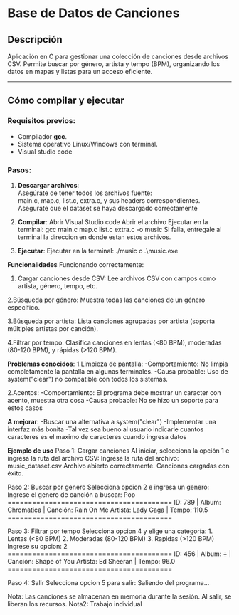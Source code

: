 # Base de Datos de Canciones

## Descripción  
Aplicación en C para gestionar una colección de canciones desde archivos CSV. Permite buscar por género, artista y tempo (BPM), organizando los datos en mapas y listas para un acceso eficiente.

---

## Cómo compilar y ejecutar

### Requisitos previos:
- Compilador **gcc**.
- Sistema operativo Linux/Windows con terminal.
- Visual studio code
### Pasos:  
1. **Descargar archivos**:  
   Asegúrate de tener todos los archivos fuente:  
   main.c, map.c, list.c, extra.c, y sus headers correspondientes.
   Asegurate que el dataset se haya descargado correctamente
   

2. **Compilar**:
   Abrir Visual Studio code
   Abrir el archivo
   Ejecutar en la terminal:
   gcc main.c map.c list.c extra.c -o music
   Si falla, entregale al terminal la direccion en donde estan estos archivos.

4. **Ejecutar**:
   Ejecutar en la terminal:
   ./music o .\music.exe

**Funcionalidades**
  Funcionando correctamente:
  1. Cargar canciones desde CSV: Lee archivos CSV con campos como artista, género, tempo, etc.
   
  2.Búsqueda por género: Muestra todas las canciones de un género específico.
  
  3.Búsqueda por artista: Lista canciones agrupadas por artista (soporta múltiples artistas por canción).

  4.Filtrar por tempo: Clasifica canciones en lentas (<80 BPM), moderadas (80-120 BPM), y rápidas (>120 BPM).

**Problemas conocidos**:
  1.Limpieza de pantalla:
    -Comportamiento: No limpia completamente la pantalla en algunas terminales.
    -Causa probable: Uso de system("clear") no compatible con todos los sistemas.

  2.Acentos:
    -Comportamiento: El programa debe mostrar un caracter con acento, muestra otra cosa
    -Causa probable: No se hizo un soporte para estos casos

**A mejorar**:
  -Buscar una alternativa a system("clear")
  -Implementar una interfaz más bonita
  -Tal vez sea bueno al usuario indicarle cuantos caracteres es el maximo de caracteres cuando ingresa datos 

**Ejemplo de uso**
  Paso 1: Cargar canciones
    Al iniciar, selecciona la opción 1 e ingresa la ruta del archivo CSV:
    Ingrese la ruta del archivo: music_dataset.csv
    Archivo abierto correctamente.
    Canciones cargadas con éxito.
    
  Paso 2: Buscar por genero
    Selecciona opcion 2 e ingresa un genero:
    Ingrese el genero de canción a buscar: Pop
    ========================================
    ID: 789 | Album: Chromatica | Canción: Rain On Me
    Artista: Lady Gaga | Tempo: 110.5
    ========================================

  Paso 3: Filtrar por tempo
    Selecciona opcion 4 y elige una categoría:
    1. Lentas (<80 BPM)
    2. Moderadas (80-120 BPM)
    3. Rapidas (>120 BPM)
    Ingrese su opcion: 2
    ========================================
    ID: 456 | Album: ÷ | Canción: Shape of You
    Artista: Ed Sheeran | Tempo: 96.0
    ========================================

  Paso 4: Salir
    Selecciona opcion 5 para salir:
    Saliendo del programa...
    
Nota: Las canciones se almacenan en memoria durante la sesión. Al salir, se liberan los recursos.
Nota2: Trabajo individual
